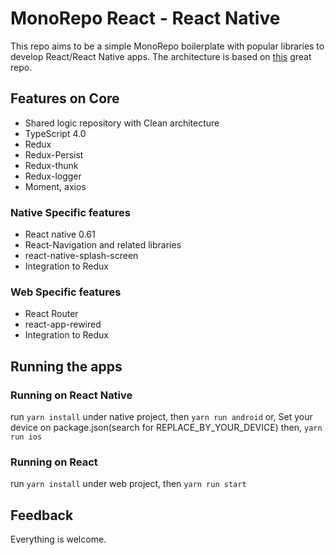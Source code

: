 # MonoRepo React - React Native
This repo aims to be a simple MonoRepo boilerplate with popular libraries to develop React/React Native apps. The architecture is based on [this](https://github.com/eduardomoroni/react-clean-architecture) great repo.  

## Features on Core
- Shared logic repository with Clean architecture
- TypeScript 4.0
- Redux
- Redux-Persist
- Redux-thunk
- Redux-logger
- Moment, axios
### Native Specific features
- React native 0.61
- React-Navigation and related libraries
- react-native-splash-screen
- Integration to Redux
### Web Specific features
- React Router
- react-app-rewired
- Integration to Redux

## Running the apps
### Running on React Native
run `yarn install` under native project, then `yarn run android` or, 
Set your device on package.json(search for REPLACE_BY_YOUR_DEVICE) then,
`yarn run ios`

### Running on React

run `yarn install` under web project, then `yarn run start`

## Feedback
Everything is welcome.
